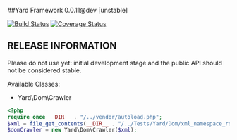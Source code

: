 ##Yard Framework 0.0.11@dev [unstable]


[![Build Status](https://travis-ci.org/RosarioGrosso/yard.svg?branch=master)](https://travis-ci.org/RosarioGrosso/yard)
[![Coverage Status](https://img.shields.io/coveralls/RosarioGrosso/yard.svg)](https://coveralls.io/r/RosarioGrosso/yard)
## RELEASE INFORMATION

Please do not use yet: initial development stage and the public API should not be considered stable.


 Available Classes:

   * Yard\Dom\Crawler

```php
<?php
require_once __DIR__ . "/../vendor/autoload.php";
$xml = file_get_contents(__DIR__ . "/../Tests/Yard/Dom/xml_namespace_root_declaration.xml");
$domCrawler = new Yard\Dom\Crawler($xml);
```

